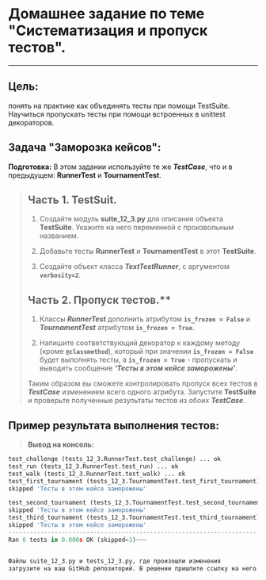 # Домашнее задание по теме "Систематизация и пропуск тестов".
___
## Цель:
понять на практике как объединять тесты при помощи TestSuite.
Научиться пропускать тесты при помощи встроенных в unittest декораторов.

## Задача "Заморозка кейсов":

**Подготовка:**
В этом задании используйте те же ***TestCase***, что и в предыдущем: **RunnerTest** и **TournamentTest**.

>## Часть 1. TestSuit.
> 
>1. Создайте модуль **suite_12_3.py** для описания объекта **TestSuite**.
>   Укажите на него переменной с произвольным названием.
>
>2. Добавьте тесты **RunnerTest** и **TournamentTest** в этот **TestSuite**.
>3. Создайте объект класса ***TextTestRunner***, с аргументом **`verbosity=2`**.
>
>## Часть 2. Пропуск тестов.**
> 
>1. Классы ***RunnerTest*** дополнить атрибутом **`is_frozen = False`**
>и ***TournamentTest*** атрибутом **`is_frozen = True`**.
>
>2. Напишите соответствующий декоратор к каждому методу (кроме **`@classmethod`**),
    который при значении **`is_frozen = False`** будет выполнять тесты,
    а **`is_frozen = True`** - пропускать и выводить сообщение ***'Тесты в этом кейсе заморожены'***.
>
>Таким образом вы сможете контролировать пропуск всех тестов в ***TestCase***
>изменением всего одного атрибута.
>Запустите **TestSuite** и проверьте полученные результаты тестов из обоих ***TestCase***.

## Пример результата выполнения тестов:
>**Вывод на консоль:**
```python
test_challenge (tests_12_3.RunnerTest.test_challenge) ... ok
test_run (tests_12_3.RunnerTest.test_run) ... ok
test_walk (tests_12_3.RunnerTest.test_walk) ... ok
test_first_tournament (tests_12_3.TournamentTest.test_first_tournament) ...
skipped 'Тесты в этом кейсе заморожены'

test_second_tournament (tests_12_3.TournamentTest.test_second_tournament) ...
skipped 'Тесты в этом кейсе заморожены'
test_third_tournament (tests_12_3.TournamentTest.test_third_tournament) ...
skipped 'Тесты в этом кейсе заморожены'
----------------------------------------------------------------------
Ran 6 tests in 0.000s OK (skipped=3)~~~


Файлы suite_12_3.py и tests_12_3.py, где произошли изменения
загрузите на ваш GitHub репозиторий. В решении пришлите ссылку на него.
